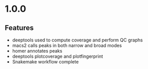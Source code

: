 # 1.0.0

## Features

* deeptools used to compute coverage and perform QC graphs
* macs2 calls peaks in both narrow and broad modes
* homer annotates peaks
* deeptools plotcoverage and plotfingerprint
* Snakemake workflow complete